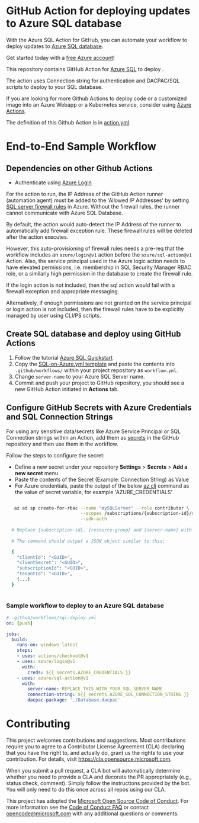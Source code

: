 # GitHub Action for deploying updates to Azure SQL database

With the Azure SQL Action for GitHub, you can automate your workflow to deploy updates to [Azure SQL database](https://azure.microsoft.com/en-in/services/sql-database/).

Get started today with a [free Azure account](https://azure.com/free/open-source)!

This repository contains GitHub Action for [Azure SQL](https://github.com/Azure/sql-action) to deploy . 

The action uses Connection string for authentication and DACPAC/SQL scripts to deploy to your SQL database.

If you are looking for more Github Actions to deploy code or a customized image into an Azure Webapp or a Kubernetes service, consider using [Azure Actions](https://github.com/Azure/actions).

The definition of this Github Action is in [action.yml](https://github.com/Azure/sql-action/blob/master/action.yml).

# End-to-End Sample Workflow

## Dependencies on other Github Actions

* Authenticate using [Azure Login](https://github.com/Azure/login)

For the action to run, the IP Address of the GitHub Action runner (automation agent) must be added to the 'Allowed IP Addresses' by setting [SQL server firewall rules](https://docs.microsoft.com/en-us/azure/sql-database/sql-database-server-level-firewall-rule) in Azure.  Without the firewall rules, the runner cannot communicate with Azure SQL Database.

By default, the action would auto-detect the IP Address of the runner to automatically add firewall exception rule. These firewall rules will be deleted after the action executes.

However, this auto-provisioning of firewall rules needs a pre-req that the workflow includes an `azure/login@v1` action before the `azure/sql-action@v1` Action. Also, the service principal used in the Azure logic action needs to have elevated permissions, i.e. membership in SQL Security Manager RBAC role, or a similarly high permission in the database to create the firewall rule.

If the login action is not included, then the sql action would fail with a firewall exception and appropriate messaging.

Alternatively, if enough permissions are not granted on the service principal or login action is not included, then the firewall rules have to be explicitly managed by user using CLI/PS scripts.


## Create SQL database and deploy using GitHub Actions
1. Follow the tutorial [Azure SQL Quickstart](https://docs.microsoft.com/en-in/azure/sql-database/sql-database-single-database-get-started?tabs=azure-portal)
2. Copy the [SQL-on-Azure.yml template](https://github.com/Azure/actions-workflow-samples) and paste the contents into `.github/workflows/` within your project repository as `workflow.yml`.
3. Change `server-name` to your Azure SQL Server name.
4. Commit and push your project to GitHub repository, you should see a new GitHub Action initiated in **Actions** tab.

## Configure GitHub Secrets with Azure Credentials and SQL Connection Strings
For using any sensitive data/secrets like Azure Service Principal or SQL Connection strings within an Action, add them as [secrets](https://help.github.com/en/github/automating-your-workflow-with-github-actions/virtual-environments-for-github-actions#creating-and-using-secrets-encrypted-variables) in the GitHub repository and then use them in the workflow.

Follow the steps to configure the secret:
  * Define a new secret under your repository **Settings** > **Secrets** > **Add a new secret** menu
  * Paste the contents of the Secret (Example: Connection String) as Value
  * For Azure credentials, paste the output of the below [az cli](https://docs.microsoft.com/en-us/cli/azure/?view=azure-cli-latest) command as the value of secret variable, for example 'AZURE_CREDENTIALS'
```bash  

   az ad sp create-for-rbac --name "mySQLServer" --role contributor \
                            --scopes /subscriptions/{subscription-id}/resourceGroups/{resource-group} \
                            --sdk-auth
                            
  # Replace {subscription-id}, {resource-group} and {server-name} with the subscription, resource group and name of the Azure SQL server
  
  # The command should output a JSON object similar to this:

  {
    "clientId": "<GUID>",
    "clientSecret": "<GUID>",
    "subscriptionId": "<GUID>",
    "tenantId": "<GUID>",
    (...)
  }
  
```
 
### Sample workflow to deploy to an Azure SQL database

```yaml
# .github/workflows/sql-deploy.yml
on: [push]

jobs:
  build:
    runs-on: windows-latest
    steps:
    - uses: actions/checkout@v1
    - uses: azure/login@v1
      with:
        creds: ${{ secrets.AZURE_CREDENTIALS }}
    - uses: azure/sql-action@v1
      with:
        server-name: REPLACE_THIS_WITH_YOUR_SQL_SERVER_NAME
        connection-string: ${{ secrets.AZURE_SQL_CONNECTION_STRING }}
        dacpac-package: './Database.dacpac'
 ```


# Contributing

This project welcomes contributions and suggestions.  Most contributions require you to agree to a
Contributor License Agreement (CLA) declaring that you have the right to, and actually do, grant us
the rights to use your contribution. For details, visit https://cla.opensource.microsoft.com.

When you submit a pull request, a CLA bot will automatically determine whether you need to provide
a CLA and decorate the PR appropriately (e.g., status check, comment). Simply follow the instructions
provided by the bot. You will only need to do this once across all repos using our CLA.

This project has adopted the [Microsoft Open Source Code of Conduct](https://opensource.microsoft.com/codeofconduct/).
For more information see the [Code of Conduct FAQ](https://opensource.microsoft.com/codeofconduct/faq/) or
contact [opencode@microsoft.com](mailto:opencode@microsoft.com) with any additional questions or comments.
